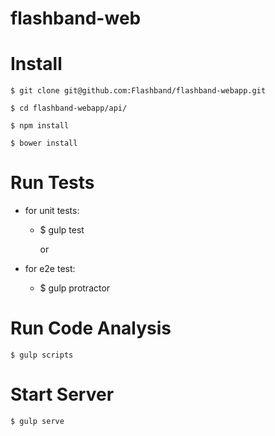 flashband-web
=========

Install 
==========

    $ git clone git@github.com:Flashband/flashband-webapp.git

    $ cd flashband-webapp/api/

    $ npm install
    
    $ bower install

Run Tests
==========

* for unit tests:

  * $ gulp test

    or

* for e2e test:

  * $ gulp protractor

Run Code Analysis
=================
    $ gulp scripts


Start Server
=========
    $ gulp serve

